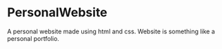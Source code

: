 # PersonalWebsite
A personal website made using html and css. Website is something like a personal portfolio.
